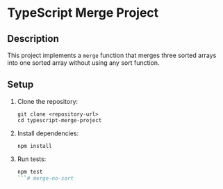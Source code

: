 # TypeScript Merge Project

## Description

This project implements a `merge` function that merges three sorted arrays into one sorted array without using any sort function.

## Setup

1. Clone the repository:
    ```
    git clone <repository-url>
    cd typescript-merge-project
    ```

2. Install dependencies:
    ```
    npm install
    ```

3. Run tests:
    ```sh
    npm test
    ```# merge-no-sort
